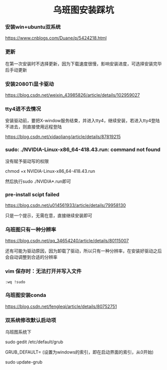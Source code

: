 <center><h1>
  乌班图安装踩坑
  </h1></center>

### 安装win+ubuntu双系统

https://www.cnblogs.com/Duane/p/5424218.html

### 更新

在第一次安装时不选择更新，因为下载速度很慢，影响安装进度，可选择安装完毕后手动更新

### 安装2080Ti显卡驱动

https://blog.csdn.net/weixin_43985826/article/details/102959027

### tty4进不去情况

安装驱动前，要把X-window服务结束，并进入tty4，继续安装，若进入tty4登陆不进去，则直接使用远程登陆

https://blog.csdn.net/xidaoliang/article/details/87819215

### sudo: ./NVIDIA-Linux-x86_64-418.43.run: command not found

没有赋予驱动写的权限

chmod +x NVIDIA-Linux-x86_64-418.43.run

然后执行sudo ./NVIDIA*.run即可

###  pre-install scipt failed

https://blog.csdn.net/u014561933/article/details/79958130

只是一个提示，无需在意，直接继续安装即可

### 乌班图只有一种分辨率

https://blog.csdn.net/qq_34654240/article/details/80115007

还有可能为驱动原因，因为卸载了驱动，所以只有一种分辨率，在安装好驱动之后会自动调整到合适的分辨率

### vim 保存时：无法打开并写入文件

```shell
:wq !sudo 
```

### 乌班图安装conda

https://blog.csdn.net/fengleqi/article/details/80752751

### 双系统修改默认启动项

乌班图系统下

sudo gedit /etc/default/grub

GRUB_DEFAULT= (设置为windows的索引，即在启动界面的索引，从0开始)

sudo update-grub